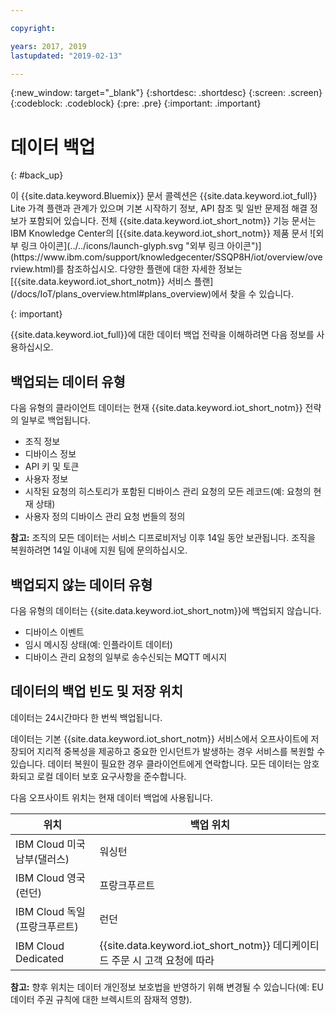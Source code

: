 ```yaml
---

copyright:

years: 2017, 2019
lastupdated: "2019-02-13"

---
```


{:new_window: target="\_blank"}
{:shortdesc: .shortdesc}
{:screen: .screen}
{:codeblock: .codeblock}
{:pre: .pre}
{:important: .important}



# 데이터 백업
{: #back_up}

<p>이 {{site.data.keyword.Bluemix}} 문서 콜렉션은 {{site.data.keyword.iot_full}} Lite 가격 플랜과 관계가 있으며 기본 시작하기 정보, API 참조 및 일반 문제점 해결 정보가 포함되어 있습니다.
전체 {{site.data.keyword.iot_short_notm}} 기능 문서는 IBM Knowledge Center의 [{{site.data.keyword.iot_short_notm}} 제품 문서 ![외부 링크 아이콘](../../icons/launch-glyph.svg "외부 링크 아이콘")](https://www.ibm.com/support/knowledgecenter/SSQP8H/iot/overview/overview.html)를 참조하십시오. 다양한 플랜에 대한 자세한 정보는 [{{site.data.keyword.iot_short_notm}} 서비스 플랜](/docs/IoT/plans_overview.html#plans_overview)에서 찾을 수 있습니다.
</p>
{: important}

{{site.data.keyword.iot_full}}에 대한 데이터 백업 전략을 이해하려면 다음 정보를 사용하십시오.

## 백업되는 데이터 유형

다음 유형의 클라이언트 데이터는 현재 {{site.data.keyword.iot_short_notm}} 전략의 일부로 백업됩니다.

- 조직 정보
- 디바이스 정보
- API 키 및 토큰
- 사용자 정보
- 시작된 요청의 히스토리가 포함된 디바이스 관리 요청의 모든 레코드(예: 요청의 현재 상태)
- 사용자 정의 디바이스 관리 요청 번들의 정의

**참고:** 조직의 모든 데이터는 서비스 디프로비저닝 이후 14일 동안 보관됩니다. 조직을 복원하려면 14일 이내에 지원 팀에 문의하십시오.

## 백업되지 않는 데이터 유형

다음 유형의 데이터는 {{site.data.keyword.iot_short_notm}}에 백업되지 않습니다.

- 디바이스 이벤트
- 임시 메시징 상태(예: 인플라이트 데이터)
- 디바이스 관리 요청의 일부로 송수신되는 MQTT 메시지
<!-- - Analytics rules and alert configuration -->

## 데이터의 백업 빈도 및 저장 위치

데이터는 24시간마다 한 번씩 백업됩니다.

데이터는 기본 {{site.data.keyword.iot_short_notm}} 서비스에서 오프사이트에 저장되어 지리적 중복성을 제공하고 중요한 인시던트가 발생하는 경우 서비스를 복원할 수 있습니다. 데이터 복원이 필요한 경우 클라이언트에게 연락합니다. 모든 데이터는 암호화되고 로컬 데이터 보호 요구사항을 준수합니다.

다음 오프사이트 위치는 현재 데이터 백업에 사용됩니다.

 위치                   |백업 위치                      
------------- | -------------
IBM Cloud 미국 남부(댈러스)|워싱턴
IBM Cloud 영국(런던) |프랑크푸르트
IBM Cloud 독일(프랑크푸르트) |런던
IBM Cloud Dedicated |{{site.data.keyword.iot_short_notm}} 데디케이티드 주문 시 고객 요청에 따라

**참고:** 향후 위치는 데이터 개인정보 보호법을 반영하기 위해 변경될 수 있습니다(예: EU 데이터 주권 규칙에 대한 브렉시트의 잠재적 영향).
